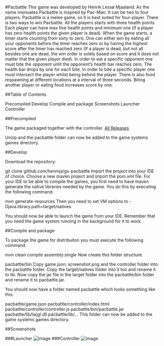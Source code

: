 #Pacbattle
This game was developed by Henrik Lessø Mjaaland.
As the name insinuates Pacbattle is inspired by Pac-Man. It can be two to four players. Pacbattle is a melee game, so it is best suited for four-player. There is two ways to win Pacbattle. All the players starts with three health points. Each player can have max five health points and minimum one (if a player has zero health points the given player is dead). When the game starts, a timer starts counting from sixty to zero. One can either win by eating all your opponents before the timer reaches zero or by having the highest score after the timer has reached zero (If a player is dead, but not all besides one are dead, the win order is solely based on score and it does not matter that the given player died). In order to eat a specific opponent one must bite the opponent until the opponent’s health bar reaches zero. The health bar drops by one for each bite. In order to bite a specific player one must intersect the player whilst being behind the player. There is also food respawning at different locations at a interval of three seconds. Biting another player or eating food increases score by one.


##Table of Contents

Precompiled
Develop
Compile and package 
Screenshots 
Launcher 
Controller

##Precompiled

The game packaged together with the controller. [All Releases](https://github.com/henmja/gs-Pacbattle/releases/tag/Releases)

Unzip and the pacbattle folder can now be added to the game systems games directory.

##Develop

Download the repository:

git clone github.com/henmja/gs-pacbattle Import the project into your IDE of choice. Choose a new maven project and import the pom.xml file. For your IDE to be able to compile the games, you first need to have maven generate the native libraries needed by the game. You do this by executing the following command:

mvn generate-resources Then you need to set VM options to -Djava.library.path=target/natives.

You should now be able to launch the game from your IDE. Remember that you need the game system running in the background for it to work.

##Compile and package

To package the game for distribuiton you must execute the following command:

mvn clean compile assembly:single Now create this folder structure:

pacbattle/bin Copy game.json, screenshot.png and the controller folder into the pacbattle folder. Copy the target/natives folder into it too and rename it to lib. Now copy the jar file in the target folder into the pacbattle/bin folder and rename it to pacbattle.jar.

You should now have a folder named pacbattle which looks something like this:

pacbattle/game.json pacbattle/controller/index.html pacbattle/controller/controller.js pacbattle/bin/pacbattle.jar pacbattle/lib/lwjgl.dll pacbattle/lib/... This folder can now be added to the game systems games directory.

##Screenshots

###Launcher
![image](https://cloud.githubusercontent.com/assets/10501925/14324923/3fbdfd04-fc27-11e5-94b8-cb62e461c944.png)
###Controller
![image](https://cloud.githubusercontent.com/assets/10501925/14324931/4da0fa48-fc27-11e5-97ef-e8524c6e086d.png)
